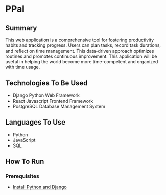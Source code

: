 # PPal

## Summary
This web application is a comprehensive tool for fostering productivity habits and tracking progress. Users can plan tasks, record task durations, and reflect on time management. This data-driven approach optimizes routines and promotes continuous improvement. This application will be useful in helping the world become more time-competent and organized with time usage.


## Technologies To Be Used
- Django Python Web Framework
- React Javascript Frontend Framework
- PostgreSQL Database Management System

## Languages To Use
- Python
- JavaScript
- SQL


## How To Run
### Prerequisites
- [Install Python and Django](https://docs.djangoproject.com/en/5.1/intro/install/)
